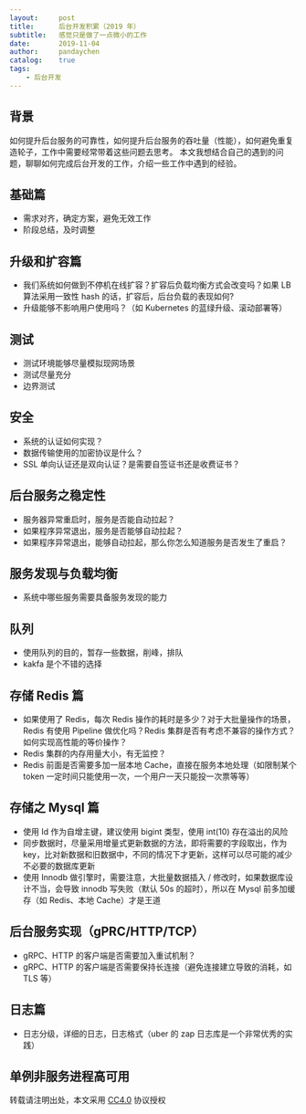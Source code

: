 ```yaml
---
layout:     post
title:      后台开发积累（2019 年）
subtitle:   感觉只是做了一点微小的工作
date:       2019-11-04
author:     pandaychen
catalog:    true
tags:
    - 后台开发
---
```


##  背景
如何提升后台服务的可靠性，如何提升后台服务的吞吐量（性能），如何避免重复造轮子，工作中需要经常带着这些问题去思考。
本文我想结合自己的遇到的问题，聊聊如何完成后台开发的工作，介绍一些工作中遇到的经验。

##  基础篇
-   需求对齐，确定方案，避免无效工作
-   阶段总结，及时调整

##  升级和扩容篇
-   我们系统如何做到不停机在线扩容？扩容后负载均衡方式会改变吗？如果 LB 算法采用一致性 hash 的话，扩容后，后台负载的表现如何?
-   升级能够不影响用户使用吗？（如 Kubernetes 的蓝绿升级、滚动部署等）

##  测试
-   测试环境能够尽量模拟现网场景
-   测试尽量充分
-   边界测试

##  安全
-   系统的认证如何实现？
-   数据传输使用的加密协议是什么？
-   SSL 单向认证还是双向认证？是需要自签证书还是收费证书？

##  后台服务之稳定性
-   服务器异常重启时，服务是否能自动拉起？
-   如果程序异常退出，服务是否能够自动拉起？
-   如果程序异常退出，能够自动拉起，那么你怎么知道服务是否发生了重启？

##  服务发现与负载均衡
-   系统中哪些服务需要具备服务发现的能力

##  队列
-   使用队列的目的，暂存一些数据，削峰，排队
-   kakfa 是个不错的选择

##  存储 Redis 篇
-   如果使用了 Redis，每次 Redis 操作的耗时是多少？对于大批量操作的场景，Redis 有使用 Pipeline 做优化吗？Redis 集群是否有考虑不兼容的操作方式？如何实现高性能的等价操作？
-   Redis 集群的内存用量大小，有无监控？
-   Redis 前面是否需要多加一层本地 Cache，直接在服务本地处理（如限制某个 token 一定时间只能使用一次，一个用户一天只能投一次票等等）

##  存储之 Mysql 篇
-   使用 Id 作为自增主键，建议使用 bigint 类型，使用 int(10) 存在溢出的风险
-   同步数据时，尽量采用增量式更新数据的方法，即将需要的字段取出，作为 key，比对新数据和旧数据中，不同的情况下才更新，这样可以尽可能的减少不必要的数据库更新
-   使用 Innodb 做引擎时，需要注意，大批量数据插入 / 修改时，如果数据库设计不当，会导致 innodb 写失败（默认 50s 的超时），所以在 Mysql 前多加缓存（如 Redis、本地 Cache）才是王道

##  后台服务实现（gPRC/HTTP/TCP）
-   gRPC、HTTP 的客户端是否需要加入重试机制？
-   gRPC、HTTP 的客户端是否需要保持长连接（避免连接建立导致的消耗，如 TLS 等）

##  日志篇
-   日志分级，详细的日志，日志格式（uber 的 zap 日志库是一个非常优秀的实践）

##  单例非服务进程高可用

转载请注明出处，本文采用 [CC4.0](http://creativecommons.org/licenses/by-nc-nd/4.0/) 协议授权
